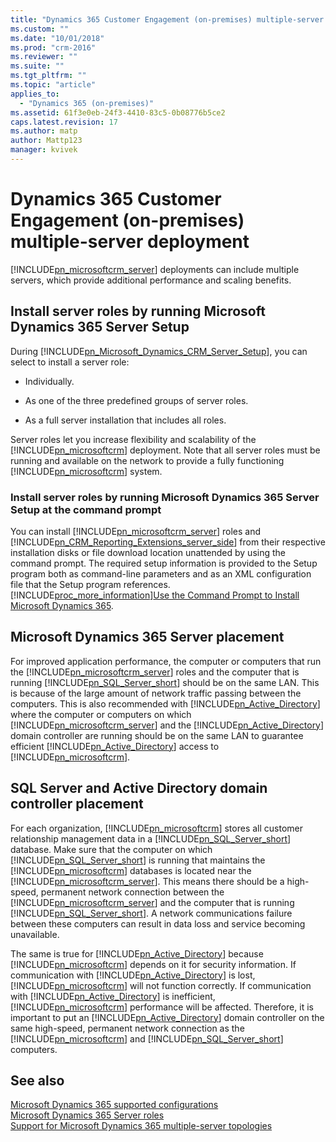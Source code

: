 ```yaml
---
title: "Dynamics 365 Customer Engagement (on-premises) multiple-server deployment | Microsoft Docs"
ms.custom: ""
ms.date: "10/01/2018"
ms.prod: "crm-2016"
ms.reviewer: ""
ms.suite: ""
ms.tgt_pltfrm: ""
ms.topic: "article"
applies_to: 
  - "Dynamics 365 (on-premises)"
ms.assetid: 61f3e0eb-24f3-4410-83c5-0b08776b5ce2
caps.latest.revision: 17
ms.author: matp
author: Mattp123
manager: kvivek
---
```

# Dynamics 365 Customer Engagement (on-premises) multiple-server deployment



[!INCLUDE[pn_microsoftcrm_server](../includes/pn-microsoftcrm-server.md)] deployments can include multiple servers, which provide additional performance and scaling benefits.   
  
## Install server roles by running Microsoft Dynamics 365 Server Setup  
 During [!INCLUDE[pn_Microsoft_Dynamics_CRM_Server_Setup](../includes/pn-microsoft-dynamics-crm-server-setup.md)], you can select to install a server role:  
  
-   Individually.  
  
-   As one of the three predefined groups of server roles.  
  
-   As a full server installation that includes all roles.  
  
 Server roles let you increase flexibility and scalability of the [!INCLUDE[pn_microsoftcrm](../includes/pn-microsoftcrm.md)] deployment. Note that all server roles must be running and available on the network to provide a fully functioning [!INCLUDE[pn_microsoftcrm](../includes/pn-microsoftcrm.md)] system.  
  
### Install server roles by running Microsoft Dynamics 365 Server Setup at the command prompt  
 You can install [!INCLUDE[pn_microsoftcrm_server](../includes/pn-microsoftcrm-server.md)] roles and [!INCLUDE[pn_CRM_Reporting_Extensions_server_side](../includes/pn-crm-reporting-extensions-server-side.md)] from their respective installation disks or file download location unattended by using the command prompt. The required setup information is provided to the Setup program both as command-line parameters and as an XML configuration file that the Setup program references.  [!INCLUDE[proc_more_information](../includes/proc-more-information.md)][Use the Command Prompt to Install Microsoft Dynamics 365](use-command-prompt-install-dynamics-365-server.md).  
  
## Microsoft Dynamics 365 Server placement  
 For improved application performance, the computer or computers that run the [!INCLUDE[pn_microsoftcrm_server](../includes/pn-microsoftcrm-server.md)] roles and the computer that is running [!INCLUDE[pn_SQL_Server_short](../includes/pn-sql-server-short.md)] should be on the same LAN. This is because of the large amount of network traffic passing between the computers. This is also recommended with [!INCLUDE[pn_Active_Directory](../includes/pn-active-directory.md)] where the computer or computers on which [!INCLUDE[pn_microsoftcrm_server](../includes/pn-microsoftcrm-server.md)] and the [!INCLUDE[pn_Active_Directory](../includes/pn-active-directory.md)] domain controller are running should be on the same LAN to guarantee efficient [!INCLUDE[pn_Active_Directory](../includes/pn-active-directory.md)] access to [!INCLUDE[pn_microsoftcrm](../includes/pn-microsoftcrm.md)].  
  
## SQL Server and Active Directory domain controller placement  
 For each organization, [!INCLUDE[pn_microsoftcrm](../includes/pn-microsoftcrm.md)] stores all customer relationship management data in a [!INCLUDE[pn_SQL_Server_short](../includes/pn-sql-server-short.md)] database. Make sure that the computer on which [!INCLUDE[pn_SQL_Server_short](../includes/pn-sql-server-short.md)] is running that maintains the [!INCLUDE[pn_microsoftcrm](../includes/pn-microsoftcrm.md)] databases is located near the [!INCLUDE[pn_microsoftcrm_server](../includes/pn-microsoftcrm-server.md)]. This means there should be a high-speed, permanent network connection between the [!INCLUDE[pn_microsoftcrm_server](../includes/pn-microsoftcrm-server.md)] and the computer that is running [!INCLUDE[pn_SQL_Server_short](../includes/pn-sql-server-short.md)]. A network communications failure between these computers can result in data loss and service becoming unavailable.  
  
 The same is true for [!INCLUDE[pn_Active_Directory](../includes/pn-active-directory.md)] because [!INCLUDE[pn_microsoftcrm](../includes/pn-microsoftcrm.md)] depends on it for security information. If communication with [!INCLUDE[pn_Active_Directory](../includes/pn-active-directory.md)] is lost, [!INCLUDE[pn_microsoftcrm](../includes/pn-microsoftcrm.md)] will not function correctly. If communication with [!INCLUDE[pn_Active_Directory](../includes/pn-active-directory.md)] is inefficient, [!INCLUDE[pn_microsoftcrm](../includes/pn-microsoftcrm.md)] performance will be affected. Therefore, it is important to put an [!INCLUDE[pn_Active_Directory](../includes/pn-active-directory.md)] domain controller on the same high-speed, permanent network connection as the [!INCLUDE[pn_microsoftcrm](../includes/pn-microsoftcrm.md)] and [!INCLUDE[pn_SQL_Server_short](../includes/pn-sql-server-short.md)] computers.  
  
## See also  
 [Microsoft Dynamics 365 supported configurations](microsoft-dynamics-365-supported-configurations.md)   </br>
 [Microsoft Dynamics 365 Server roles](microsoft-dynamics-365-server-roles.md)   </br>
 [Support for Microsoft Dynamics 365 multiple-server topologies](dynamics-365-multiple-server-topologies.md)

